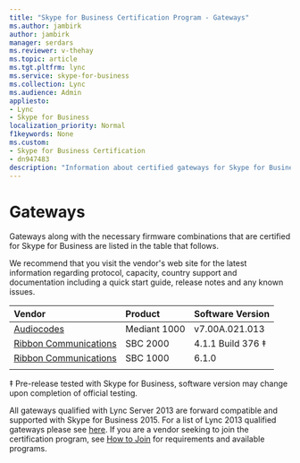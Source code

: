 ```yaml
---
title: "Skype for Business Certification Program - Gateways"
ms.author: jambirk
author: jambirk
manager: serdars
ms.reviewer: v-thehay
ms.topic: article
ms.tgt.pltfrm: lync
ms.service: skype-for-business
ms.collection: Lync
ms.audience: Admin
appliesto:
- Lync
- Skype for Business 
localization_priority: Normal
f1keywords: None
ms.custom:
- Skype for Business Certification
- dn947483
description: "Information about certified gateways for Skype for Business."
---
```


# Gateways
Gateways along with the necessary firmware combinations that are certified for Skype for Business are listed in the table that follows. 

We recommend that you visit the vendor's web site for the latest information regarding protocol, capacity, country support and documentation including a quick start guide, release notes and any known issues.

|Vendor  |Product  |Software Version  |
|:---------|:---------|:---------|
|[Audiocodes](http://www.audiocodes.com/products/microsoft-skype-for-business-gateway)|      Mediant 1000   |   v7.00A.021.013      |
|[Ribbon Communications](https://ribboncommunications.com/solutions/enterprise-solutions/microsoft-skype-business) | SBC 2000 | 4.1.1 Build 376 &Dagger;        |
|[Ribbon Communications](https://ribboncommunications.com/solutions/enterprise-solutions/microsoft-skype-business)|  SBC 1000 | 6.1.0 |
|      |         |         |

 
&Dagger; Pre-release tested with Skype for Business, software version may change upon completion of official testing.

All gateways qualified with Lync Server 2013 are forward compatible and supported with Skype for Business 2015. For a list of Lync 2013 qualified gateways please see [here](../lync-cert/qualified-ip-pbx-gateway.md).
If you are a vendor seeking to join the certification program, see [How to Join](how-to-join.md) for requirements and available programs.


